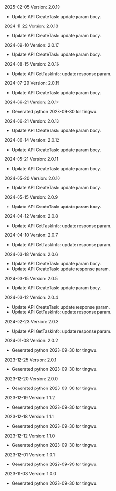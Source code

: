 2025-02-05 Version: 2.0.19
- Update API CreateTask: update param body.


2024-11-22 Version: 2.0.18
- Update API CreateTask: update param body.


2024-09-10 Version: 2.0.17
- Update API CreateTask: update param body.


2024-08-15 Version: 2.0.16
- Update API GetTaskInfo: update response param.


2024-07-29 Version: 2.0.15
- Update API CreateTask: update param body.


2024-06-21 Version: 2.0.14
- Generated python 2023-09-30 for tingwu.

2024-06-21 Version: 2.0.13
- Update API CreateTask: update param body.


2024-06-14 Version: 2.0.12
- Update API CreateTask: update param body.


2024-05-21 Version: 2.0.11
- Update API CreateTask: update param body.


2024-05-20 Version: 2.0.10
- Update API CreateTask: update param body.


2024-05-15 Version: 2.0.9
- Update API CreateTask: update param body.


2024-04-12 Version: 2.0.8
- Update API GetTaskInfo: update response param.


2024-04-10 Version: 2.0.7
- Update API GetTaskInfo: update response param.


2024-03-18 Version: 2.0.6
- Update API CreateTask: update param body.
- Update API CreateTask: update response param.


2024-03-15 Version: 2.0.5
- Update API CreateTask: update param body.


2024-03-12 Version: 2.0.4
- Update API CreateTask: update response param.
- Update API GetTaskInfo: update response param.


2024-02-23 Version: 2.0.3
- Update API GetTaskInfo: update response param.


2024-01-08 Version: 2.0.2
- Generated python 2023-09-30 for tingwu.

2023-12-25 Version: 2.0.1
- Generated python 2023-09-30 for tingwu.

2023-12-20 Version: 2.0.0
- Generated python 2023-09-30 for tingwu.

2023-12-19 Version: 1.1.2
- Generated python 2023-09-30 for tingwu.

2023-12-18 Version: 1.1.1
- Generated python 2023-09-30 for tingwu.

2023-12-12 Version: 1.1.0
- Generated python 2023-09-30 for tingwu.

2023-12-01 Version: 1.0.1
- Generated python 2023-09-30 for tingwu.

2023-11-03 Version: 1.0.0
- Generated python 2023-09-30 for tingwu.

